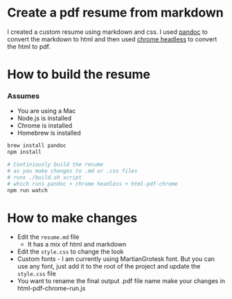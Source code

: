 # Create a pdf resume from markdown
I created a custom resume using markdown and css. I used [pandoc](https://pandoc.org/) to convert the markdown to html and then used [chrome headless](https://developers.google.com/web/updates/2017/04/headless-chrome) to convert the html to pdf.

# How to build the resume

### Assumes
- You are using a Mac
- Node.js is installed
- Chrome is installed
- Homebrew is installed

```bash
brew install pandoc
npm install

# Continiously build the resume 
# as you make changes to .md or .css files
# runs ./build.sh script
# which runs pandoc + chrome headless + html-pdf-chrome
npm run watch
```

# How to make changes
- Edit the `resume.md` file
  - It has a mix of html and markdown
- Edit the `style.css` to change the look
- Custom fonts - I am currently using MartianGrotesk font. But you can use any font, just add it to the root of the project and update the `style.css` file
- You want to rename the final output .pdf file name make your changes in html-pdf-chrome-run.js
